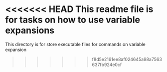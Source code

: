 <<<<<<< HEAD
This readme file is for tasks on how to use variable expansions
=======
This directory is for store executable files for commands on variable expansion
>>>>>>> f8d5e2161ee8af024645a98a7563637fb924e0cf
